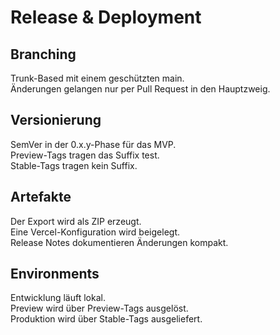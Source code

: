 [//]: # '07 – Release & Deployment'
[//]: # 'Zweck: Reproduzierbarer Auslieferungsprozess.'
[//]: # 'Inhalt: Branching, Versionierung, Artefakte, Environments.'
[//]: # 'Done: Stabiler Weg von Code zu Release.'

# Release & Deployment

## Branching

Trunk-Based mit einem geschützten main.  
Änderungen gelangen nur per Pull Request in den Hauptzweig.

## Versionierung

SemVer in der 0.x.y-Phase für das MVP.  
Preview-Tags tragen das Suffix test.  
Stable-Tags tragen kein Suffix.

## Artefakte

Der Export wird als ZIP erzeugt.  
Eine Vercel-Konfiguration wird beigelegt.  
Release Notes dokumentieren Änderungen kompakt.

## Environments

Entwicklung läuft lokal.  
Preview wird über Preview-Tags ausgelöst.  
Produktion wird über Stable-Tags ausgeliefert.
